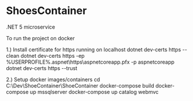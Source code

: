 # ShoesContainer
.NET 5 microservice


To run the project on docker 


1.) Install certificate for https running on localhost
dotnet dev-certs https --clean
dotnet dev-certs https -ep %USERPROFILE%\.aspnet\https\aspnetcoreapp.pfx -p aspnetcoreapp
dotnet dev-certs https --trust

2.) Setup docker images/containers 
  cd C:\Dev\ShoeContainer\ShoeContainer
  docker-compose build
  docker-compose up mssqlserver
  docker-compose up catalog webmvc
  

